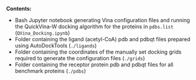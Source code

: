 **Contents:**
- Bash Jupyter notebook generating Vina configuration files and running the QuickVina-W docking algorithm for the proteins in `pdbs.list` (`QVina_Docking.ipynb`)
- Folder containing the ligand (acetyl-CoA) pdb and pdbqt files prepared using AutoDockTools (`./ligands`)
- Folder containing the coordinates of the manually set docking grids required to generate the configuration files (`./grids`)
- Folder containing the receptor protein pdb and pdbqt files for all benchmark proteins (`./pdbs`)
